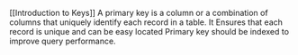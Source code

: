 [[Introduction to Keys]]
A primary key is a column or a combination of columns that uniquely identify each record in a table. It Ensures that each record is unique and can be easy located
Primary key should be indexed to improve query performance.